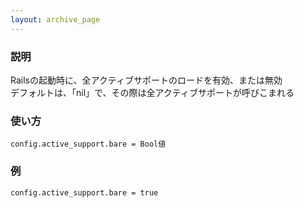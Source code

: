 ```yaml
---
layout: archive_page
---
```

### 説明
Railsの起動時に、全アクティブサポートのロードを有効、または無効  
デフォルトは、「nil」で、その際は全アクティブサポートが呼びこまれる

### 使い方
    config.active_support.bare = Bool値

### 例
    config.active_support.bare = true
